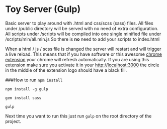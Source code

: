Toy Server (Gulp)
==========

Basic server to play around with .html and css/scss (sass) files. All files under /public directory will be served with no need of extra configuration. All scripts under /scripts will be compiled into one single minified file under /scripts/min/all.min.js   So there is **no** need to add your scripts to index.html

When a html / js / scss file is changed the server will restart and will trigger a live reload. This means that if you have software or this awesome [chrome extension](https://chrome.google.com/webstore/detail/livereload/jnihajbhpnppcggbcgedagnkighmdlei?hl=en) your chrome will refresh automatically. If you are using this extension make sure you activate it in your [http://localhost:3000](http://localhost:3000) the circle in the middle of the extension logo should have a black fill.

###How to run
`npm install`

`npm install -g gulp`

`gem install sass`

`gulp`


Next time you want to run this just run `gulp` on the root directory of the project.
